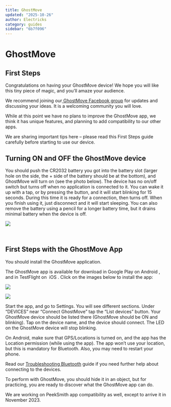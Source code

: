 ```yaml
---
title: GhostMove
updated: "2025-10-26"
author: Electricks
category: guides
sidebar: "6b7f096"
---
```


# GhostMove

## First Steps

Congratulations on having your GhostMove device! We hope you will like this tiny piece of magic, and you’ll amaze your audience.

We recommend joining our[ GhostMove Facebook group](https://www.facebook.com/groups/ghostmove) for updates and discussing your ideas. It is a welcoming community you will love.

While at this point we have no plans to improve the GhostMove app, we think it has unique features, and planning to add compatibility to our other apps.

We are sharing important tips here – please read this First Steps guide carefully before starting to use our device.

## Turning ON and OFF the GhostMove device

You should push the CR2032 battery you got into the battery slot (larger hole on the side, the + side of the battery should be at the bottom), and GhostMove will turn on (see the photo below). The device has no on/off switch but turns off when no application is connected to it. You can wake it up with a tap, or by pressing the button, and it will start blinking for 15 seconds. During this time it is ready for a connection, then turns off. When you finish using it, just disconnect and it will start sleeping. You can also remove the battery using a pencil for a longer battery time, but it drains minimal battery when the device is off.

[![](https://electricks.info/wp-content/uploads/2023/10/battery-2.jpeg)](https://electricks.info/wp-content/uploads/2023/10/battery-2.jpeg)

 

## First Steps with the GhostMove App

You should install the GhostMove application.

The GhostMove app is available for download in Google Play on Android , and in TestFlight on  iOS . Click on the images below to install the app:

[![](https://electricks.info/wp-content/uploads/2023/10/googleplay-300x89.png)](https://play.google.com/store/apps/details?id=com.benkesmith.ghostmove)

[![](https://electricks.info/wp-content/uploads/2023/10/testflight-badge.png)](https://testflight.apple.com/join/DR5VLHcn)

Start the app, and go to Settings. You will see different sections. Under “DEVICES” near “Connect GhostMove” tap the “List devices” button. Your GhostMove device should be listed there (GhostMove should be ON and blinking). Tap on the device name, and the device should connect. The LED on the GhostMove device will stop blinking.

On Android, make sure that GPS/Locations is turned on, and the app has the Location permission (while using the app). The app won’t use your location, but this is mandatory for Bluetooth. Also, you may need to restart your phone.

Read our [Troubleshooting Bluetooth](https://electricks.info/docs/misc/troubleshooting-bluetooth/) guide if you need further help about connecting to the devices.

To perform with GhostMove, you should hide it in an object, but for practicing, you are ready to discover what the GhostMove app can do.

We are working on PeekSmith app compatibility as well, except to arrive it in November 2023.